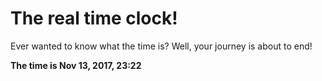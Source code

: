 # The real time clock!

Ever wanted to know what the time is? Well, your journey is about to end!

**The time is Nov 13, 2017, 23:22**